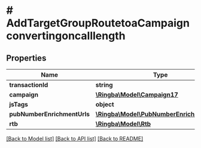 # # AddTargetGroupRoutetoaCampaignconvertingoncalllength

## Properties

Name | Type | Description | Notes
------------ | ------------- | ------------- | -------------
**transactionId** | **string** |  |
**campaign** | [**\Ringba\Model\Campaign17**](Campaign17.md) |  |
**jsTags** | **object** |  |
**pubNumberEnrichmentUrls** | [**\Ringba\Model\PubNumberEnrichmentUrls7**](PubNumberEnrichmentUrls7.md) |  |
**rtb** | [**\Ringba\Model\Rtb**](Rtb.md) |  |

[[Back to Model list]](../../README.md#models) [[Back to API list]](../../README.md#endpoints) [[Back to README]](../../README.md)
